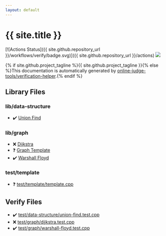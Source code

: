```yaml
---
layout: default
---
```


<!-- mathjax config similar to math.stackexchange -->
<script type="text/javascript" async
  src="https://cdnjs.cloudflare.com/ajax/libs/mathjax/2.7.5/MathJax.js?config=TeX-MML-AM_CHTML">
</script>
<script type="text/x-mathjax-config">
  MathJax.Hub.Config({
    TeX: { equationNumbers: { autoNumber: "AMS" }},
    tex2jax: {
      inlineMath: [ ['$','$'] ],
      processEscapes: true
    },
    "HTML-CSS": { matchFontHeight: false },
    displayAlign: "left",
    displayIndent: "2em"
  });
</script>

<script type="text/javascript" src="https://cdnjs.cloudflare.com/ajax/libs/jquery/3.4.1/jquery.min.js"></script>
<script src="https://cdn.jsdelivr.net/npm/jquery-balloon-js@1.1.2/jquery.balloon.min.js" integrity="sha256-ZEYs9VrgAeNuPvs15E39OsyOJaIkXEEt10fzxJ20+2I=" crossorigin="anonymous"></script>
<script type="text/javascript" src="assets/js/copy-button.js"></script>
<link rel="stylesheet" href="assets/css/copy-button.css" />


# {{ site.title }}

[![Actions Status]({{ site.github.repository_url }}/workflows/verify/badge.svg)]({{ site.github.repository_url }}/actions)
<a href="{{ site.github.repository_url }}"><img src="https://img.shields.io/github/last-commit/{{ site.github.owner_name }}/{{ site.github.repository_name }}" /></a>

{% if site.github.project_tagline %}{{ site.github.project_tagline }}{% else %}This documentation is automatically generated by <a href="https://github.com/online-judge-tools/verification-helper">online-judge-tools/verification-helper</a>.{% endif %}

## Library Files

<div id="cbed23bc82f8d451042dd45b42d995ac"></div>

### lib/data-structure

* :heavy_check_mark: <a href="library/lib/data-structure/union-find.cpp.html">Union Find</a>


<div id="6e267a37887a7dcb68cbf7008d6c7e48"></div>

### lib/graph

* :x: <a href="library/lib/graph/dijkstra.cpp.html">Dijkstra</a>
* :question: <a href="library/lib/graph/graph-template.cpp.html">Graph Template</a>
* :heavy_check_mark: <a href="library/lib/graph/warshall-floyd.cpp.html">Warshall Floyd</a>


<div id="3bd26683cf387f4976fcd993c9e66cb5"></div>

### test/template

* :question: <a href="library/test/template/template.cpp.html">test/template/template.cpp</a>


## Verify Files

* :heavy_check_mark: <a href="verify/test/data-structure/union-find.test.cpp.html">test/data-structure/union-find.test.cpp</a>
* :x: <a href="verify/test/graph/dijkstra.test.cpp.html">test/graph/dijkstra.test.cpp</a>
* :heavy_check_mark: <a href="verify/test/graph/warshall-floyd.test.cpp.html">test/graph/warshall-floyd.test.cpp</a>


